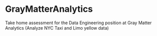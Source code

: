 # GrayMatterAnalytics
Take home assessment for the Data Engineering position at Gray Matter Analytics (Analyze NYC Taxi and Limo yellow data)
